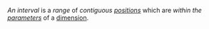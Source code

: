 *An interval* is a *range* of *contiguous [positions](https://github.com/gcassel/Modular-Organization-Terminology/blob/master/terms/position.md)* which are *within the [parameters](https://github.com/gcassel/Modular-Organization-Terminology/blob/master/terms/parameter.md)* of a [dimension](https://github.com/gcassel/Modular-Organization-Terminology/blob/master/terms/dimension.md).
